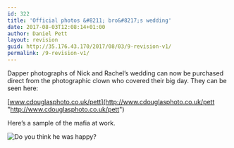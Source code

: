 ```yaml
---
id: 322
title: 'Official photos &#8211; bro&#8217;s wedding'
date: 2017-08-03T12:08:14+01:00
author: Daniel Pett
layout: revision
guid: http://35.176.43.170/2017/08/03/9-revision-v1/
permalink: /9-revision-v1/
---
```

Dapper photographs of Nick and Rachel&#8217;s wedding can now be purchased direct from the photographic clown who covered their big day. They can be seen here:

[www.cdouglasphoto.co.uk/pett](http://www.cdouglasphoto.co.uk/pett "http://www.cdouglasphoto.co.uk/pett")

Here&#8217;s a sample of the mafia at work.

![Do you think he was happy?](http://www.cdouglasphoto.co.uk/pett/thumbs/296.jpg "Do you think he was happy?")